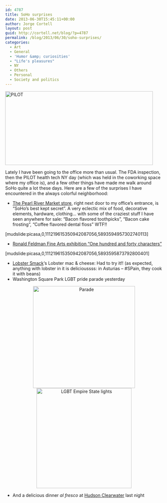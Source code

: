 ```yaml
---
id: 4787
title: SoHo surprises
date: 2013-06-30T15:45:11+00:00
author: Jorge Cortell
layout: post
guid: http://cortell.net/blog/?p=4787
permalink: /blog/2013/06/30/soho-surprises/
categories:
  - Art
  - General
  - 'Humor &amp; curiosities'
  - "Life's pleasures"
  - NY
  - Others
  - Personal
  - Society and politics
---
```

<img class="aligncenter" alt="PILOT" src="https://irs1.4sqi.net/img/general/472x236/16990078_cHRJ3Q5zTz8urkpOsB7ZAcPlm3b3aeFTrLY9kmcHiHQ.jpg" width="472" height="236" />

Lately I have been going to the office more than usual. The FDA inspection, then the PILOT health tech NY day (which was held in the coworking space where my office is), and a few other things have made me walk around SoHo quite a lot these days. Here are a few of the surprises I have encountered in the always colorful neighborhood: 

  * <a title="http://www.pearlriver.com/v2/index.html" href="http://www.pearlriver.com/v2/index.html" target="_blank">The Pearl River Market store</a>, right next door to my office&#8217;s entrance, is &#8220;SoHo&#8217;s best kept secret&#8221;. A very eclectic mix of food, decorative elements, hardware, clothing&#8230; with some of the craziest stuff I have seen anywhere for sale: &#8220;Bacon flavored toothpicks&#8221;, &#8220;Bacon cake frosting&#8221;, &#8220;Coffee flavored dental floss&#8221; WTF!!

[mudslide:picasa,0,111219615350942087056,5893594957302740113]

  * <a title="http://www.feldmangallery.com/pages/exhgroup/exh140characters.html" href="http://www.feldmangallery.com/pages/exhgroup/exh140characters.html" target="_blank">Ronald Feldman Fine Arts exhibition &#8220;One hundred and forty characters&#8221;</a>

[mudslide:picasa,0,111219615350942087056,5893595873792800401]

  * <a title="http://www.lobstersmack.com" href="http://www.lobstersmack.com" target="_blank">Lobster Smack</a>&#8216;s Lobster mac & cheese: Had to try it!! (as expected, anything with lobster in it is delicioussss: in Asturias &#8211; #SPain, they cook it with beans)
  * Washington Square Park LGBT pride parade yesterday

<p style="text-align: center">
  <img alt="Parade" src="https://irs0.4sqi.net/img/general/680x680/16990078_zzoXZ_6u9ANPF_d_c6DIzG6zapsy9GkljY7OrEbwxg0.jpg" width="326" height="326" /><img alt="LGBT Empire State lights" src="https://lh3.googleusercontent.com/-JRCERjyt-ug/UdCLEfFCjNI/AAAAAAAAMzs/Y29hzYnVE-U/w506-h534-o/IMG_1157.JPG" width="304" height="320" />
</p>

  * And a delicious dinner _al fresco_ at <a title="http://www.hudsonclearwater.com" href="http://www.hudsonclearwater.com" target="_blank">Hudson Clearwater</a> last night